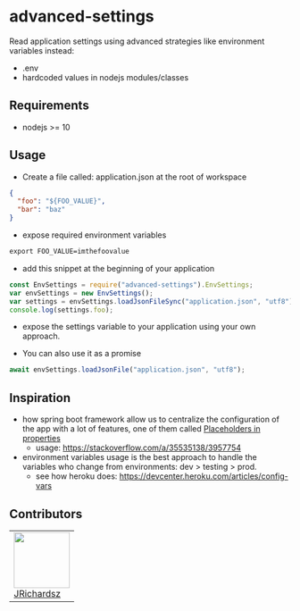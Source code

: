 # advanced-settings

Read application settings using advanced strategies like environment variables instead:

- .env
- hardcoded values in nodejs modules/classes

## Requirements

- nodejs >= 10

## Usage

- Create a file called: application.json at the root of workspace

```json
{
  "foo": "${FOO_VALUE}",
  "bar": "baz"
}
```

- expose required environment variables

```cmd
export FOO_VALUE=imthefoovalue
```

- add this snippet at the beginning of your application

```javascript
const EnvSettings = require("advanced-settings").EnvSettings;
var envSettings = new EnvSettings();
var settings = envSettings.loadJsonFileSync("application.json", "utf8");
console.log(settings.foo);
```

- expose the settings variable to your application using your own approach.

- You can also use it as a promise

```javascript
await envSettings.loadJsonFile("application.json", "utf8");
```

## Inspiration

- how spring boot framework allow us to centralize the configuration of the app with a lot of features, one of them called [Placeholders in properties](https://docs.spring.io/spring-boot/docs/1.5.6.RELEASE/reference/html/boot-features-external-config.html#boot-features-external-config-placeholders-in-properties)
  - usage: <https://stackoverflow.com/a/35535138/3957754>
- environment variables usage is the best approach to handle the variables who change from environments: dev > testing > prod.
  - see how heroku does: <https://devcenter.heroku.com/articles/config-vars>

## Contributors

<table>
  <tbody>
    <td>
      <img src="https://avatars0.githubusercontent.com/u/3322836?s=460&v=4" width="100px;"/>
      <br />
      <label><a href="http://jrichardsz.github.io/">JRichardsz</a></label>
      <br />
    </td>    
  </tbody>
</table>
